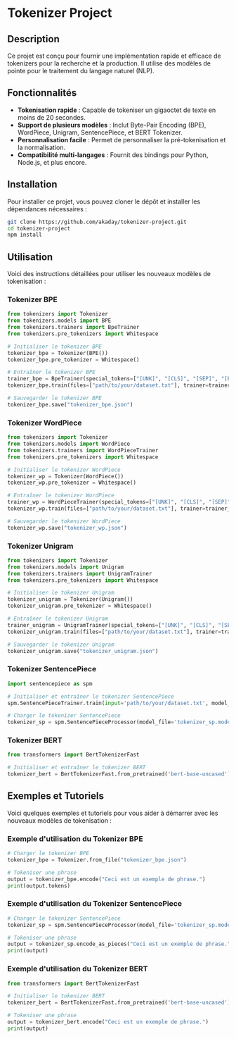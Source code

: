# Tokenizer Project

## Description
Ce projet est conçu pour fournir une implémentation rapide et efficace de tokenizers pour la recherche et la production. Il utilise des modèles de pointe pour le traitement du langage naturel (NLP).

## Fonctionnalités
- **Tokenisation rapide** : Capable de tokeniser un gigaoctet de texte en moins de 20 secondes.
- **Support de plusieurs modèles** : Inclut Byte-Pair Encoding (BPE), WordPiece, Unigram, SentencePiece, et BERT Tokenizer.
- **Personnalisation facile** : Permet de personnaliser la pré-tokenisation et la normalisation.
- **Compatibilité multi-langages** : Fournit des bindings pour Python, Node.js, et plus encore.

## Installation
Pour installer ce projet, vous pouvez cloner le dépôt et installer les dépendances nécessaires :
```bash
git clone https://github.com/akaday/tokenizer-project.git
cd tokenizer-project
npm install
```

## Utilisation
Voici des instructions détaillées pour utiliser les nouveaux modèles de tokenisation :

### Tokenizer BPE
```python
from tokenizers import Tokenizer
from tokenizers.models import BPE
from tokenizers.trainers import BpeTrainer
from tokenizers.pre_tokenizers import Whitespace

# Initialiser le tokenizer BPE
tokenizer_bpe = Tokenizer(BPE())
tokenizer_bpe.pre_tokenizer = Whitespace()

# Entraîner le tokenizer BPE
trainer_bpe = BpeTrainer(special_tokens=["[UNK]", "[CLS]", "[SEP]", "[PAD]", "[MASK]"])
tokenizer_bpe.train(files=["path/to/your/dataset.txt"], trainer=trainer_bpe)

# Sauvegarder le tokenizer BPE
tokenizer_bpe.save("tokenizer_bpe.json")
```

### Tokenizer WordPiece
```python
from tokenizers import Tokenizer
from tokenizers.models import WordPiece
from tokenizers.trainers import WordPieceTrainer
from tokenizers.pre_tokenizers import Whitespace

# Initialiser le tokenizer WordPiece
tokenizer_wp = Tokenizer(WordPiece())
tokenizer_wp.pre_tokenizer = Whitespace()

# Entraîner le tokenizer WordPiece
trainer_wp = WordPieceTrainer(special_tokens=["[UNK]", "[CLS]", "[SEP]", "[PAD]", "[MASK]"])
tokenizer_wp.train(files=["path/to/your/dataset.txt"], trainer=trainer_wp)

# Sauvegarder le tokenizer WordPiece
tokenizer_wp.save("tokenizer_wp.json")
```

### Tokenizer Unigram
```python
from tokenizers import Tokenizer
from tokenizers.models import Unigram
from tokenizers.trainers import UnigramTrainer
from tokenizers.pre_tokenizers import Whitespace

# Initialiser le tokenizer Unigram
tokenizer_unigram = Tokenizer(Unigram())
tokenizer_unigram.pre_tokenizer = Whitespace()

# Entraîner le tokenizer Unigram
trainer_unigram = UnigramTrainer(special_tokens=["[UNK]", "[CLS]", "[SEP]", "[PAD]", "[MASK]"])
tokenizer_unigram.train(files=["path/to/your/dataset.txt"], trainer=trainer_unigram)

# Sauvegarder le tokenizer Unigram
tokenizer_unigram.save("tokenizer_unigram.json")
```

### Tokenizer SentencePiece
```python
import sentencepiece as spm

# Initialiser et entraîner le tokenizer SentencePiece
spm.SentencePieceTrainer.train(input='path/to/your/dataset.txt', model_prefix='tokenizer_sp', vocab_size=32000, model_type='bpe', user_defined_symbols=["[UNK]", "[CLS]", "[SEP]", "[PAD]", "[MASK]"])

# Charger le tokenizer SentencePiece
tokenizer_sp = spm.SentencePieceProcessor(model_file='tokenizer_sp.model')
```

### Tokenizer BERT
```python
from transformers import BertTokenizerFast

# Initialiser et entraîner le tokenizer BERT
tokenizer_bert = BertTokenizerFast.from_pretrained('bert-base-uncased')
```

## Exemples et Tutoriels
Voici quelques exemples et tutoriels pour vous aider à démarrer avec les nouveaux modèles de tokenisation :

### Exemple d'utilisation du Tokenizer BPE
```python
# Charger le tokenizer BPE
tokenizer_bpe = Tokenizer.from_file("tokenizer_bpe.json")

# Tokeniser une phrase
output = tokenizer_bpe.encode("Ceci est un exemple de phrase.")
print(output.tokens)
```

### Exemple d'utilisation du Tokenizer SentencePiece
```python
# Charger le tokenizer SentencePiece
tokenizer_sp = spm.SentencePieceProcessor(model_file='tokenizer_sp.model')

# Tokeniser une phrase
output = tokenizer_sp.encode_as_pieces("Ceci est un exemple de phrase.")
print(output)
```

### Exemple d'utilisation du Tokenizer BERT
```python
from transformers import BertTokenizerFast

# Initialiser le tokenizer BERT
tokenizer_bert = BertTokenizerFast.from_pretrained('bert-base-uncased')

# Tokeniser une phrase
output = tokenizer_bert.encode("Ceci est un exemple de phrase.")
print(output)
```
